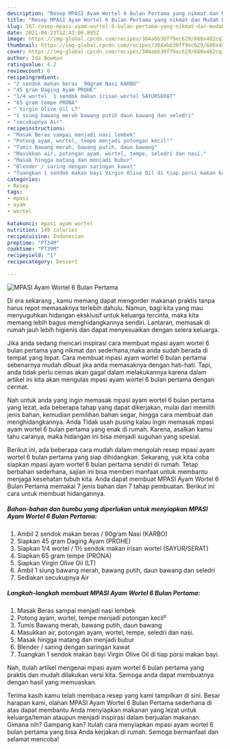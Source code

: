 ```yaml
---
description: "Resep MPASI Ayam Wortel 6 Bulan Pertama yang nikmat dan Mudah Dibuat"
title: "Resep MPASI Ayam Wortel 6 Bulan Pertama yang nikmat dan Mudah Dibuat"
slug: 167-resep-mpasi-ayam-wortel-6-bulan-pertama-yang-nikmat-dan-mudah-dibuat
date: 2021-04-23T12:43:06.895Z
image: https://img-global.cpcdn.com/recipes/304abb30ff9ec629/680x482cq70/mpasi-ayam-wortel-6-bulan-pertama-foto-resep-utama.jpg
thumbnail: https://img-global.cpcdn.com/recipes/304abb30ff9ec629/680x482cq70/mpasi-ayam-wortel-6-bulan-pertama-foto-resep-utama.jpg
cover: https://img-global.cpcdn.com/recipes/304abb30ff9ec629/680x482cq70/mpasi-ayam-wortel-6-bulan-pertama-foto-resep-utama.jpg
author: Ida Bowman
ratingvalue: 4.2
reviewcount: 6
recipeingredient:
- "2 sendok makan beras  90gram Nasi KARBO"
- "45 gram Daging Ayam PROHE"
- "1/4 wortel  1 sendok makan irisan wortel SAYURSERAT"
- "65 gram tempe PRONA"
- " Virgin Olive Oil LT"
- "1 siung bawang merah bawang putih daun bawang dan seledri"
- "secukupnya Air"
recipeinstructions:
- "Masak Beras sampai menjadi nasi lembek"
- "Potong ayam, wortel, tempe menjadi potongan kecil²"
- "Tumis Bawang merah, bawang putih, daun bawang"
- "Masukkan air, potongan ayam, wortel, tempe, seledri dan nasi."
- "Masak hingga matang dan menjadi bubur"
- "Blender / saring dengan saringan kawat"
- "Tuangkan 1 sendok makan bayi Virgin Olive Oil di tiap porsi makan bayi."
categories:
- Resep
tags:
- mpasi
- ayam
- wortel

katakunci: mpasi ayam wortel 
nutrition: 149 calories
recipecuisine: Indonesian
preptime: "PT34M"
cooktime: "PT39M"
recipeyield: "1"
recipecategory: Dessert

---
```



![MPASI Ayam Wortel 6 Bulan Pertama](https://img-global.cpcdn.com/recipes/304abb30ff9ec629/680x482cq70/mpasi-ayam-wortel-6-bulan-pertama-foto-resep-utama.jpg)

Di era  sekarang , kamu memang dapat mengorder makanan praktis tanpa harus repot memasaknya terlebih dahulu. Namun, bagi kita yang mau menyuguhkan hidangan eksklusif untuk keluarga tercinta, maka kita memang lebih bagus menghidangkannya sendiri. Lantaran, memasak di rumah jauh lebih higienis dan dapat menyesuaikan dengan selera keluarga.

Jika anda sedang mencari inspirasi cara membuat mpasi ayam wortel 6 bulan pertama yang nikmat dan sederhana,maka anda sudah berada di tempat yang tepat. Cara membuat mpasi ayam wortel 6 bulan pertama  sebenarnya mudah dibuat jika anda memasaknya dengan hati-hati. Tapi, anda tidak perlu cemas akan gagal dalam melakukannya 
karena dalam artikel ini kita akan mengulas mpasi ayam wortel 6 bulan pertama dengan cermat.  



Nah untuk anda yang ingin memasak mpasi ayam wortel 6 bulan pertama yang lezat, ada beberapa tahap yang dapat dikerjakan, mulai dari memilih jenis bahan, kemudian pemilihan bahan segar, hingga cara membuat dan menghidangkannya. Anda Tidak usah pusing kalau ingin memasak mpasi ayam wortel 6 bulan pertama yang enak di rumah. Karena, asalkan kamu  tahu caranya, maka hidangan ini bisa menjadi suguhan yang spesial.

Berikut ini, ada beberapa cara mudah dalam mengolah resep mpasi ayam wortel 6 bulan pertama yang siap dihidangkan. Sekarang, yuk kita coba siapkan mpasi ayam wortel 6 bulan pertama sendiri di rumah. Tetap berbahan sederhana, sajian ini bisa memberi manfaat untuk membantu menjaga kesehatan tubuh kita. Anda dapat membuat MPASI Ayam Wortel 6 Bulan Pertama memakai 7 jenis bahan dan 7 tahap pembuatan. Berikut ini cara untuk membuat hidangannya.

<!--inarticleads1-->

##### Bahan-bahan dan bumbu yang diperlukan untuk menyiapkan MPASI Ayam Wortel 6 Bulan Pertama:

1. Ambil 2 sendok makan beras / 90gram Nasi (KARBO)
1. Siapkan 45 gram Daging Ayam (PROHE)
1. Siapkan 1/4 wortel / 1½ sendok makan irisan wortel (SAYUR/SERAT)
1. Siapkan 65 gram tempe (PRONA)
1. Siapkan  Virgin Olive Oil (LT)
1. Ambil 1 siung bawang merah, bawang putih, daun bawang dan seledri
1. Sediakan secukupnya Air




<!--inarticleads2-->

##### Langkah-langkah membuat MPASI Ayam Wortel 6 Bulan Pertama:

1. Masak Beras sampai menjadi nasi lembek
1. Potong ayam, wortel, tempe menjadi potongan kecil²
1. Tumis Bawang merah, bawang putih, daun bawang
1. Masukkan air, potongan ayam, wortel, tempe, seledri dan nasi.
1. Masak hingga matang dan menjadi bubur
1. Blender / saring dengan saringan kawat
1. Tuangkan 1 sendok makan bayi Virgin Olive Oil di tiap porsi makan bayi.




Nah, itulah artikel mengenai  mpasi ayam wortel 6 bulan pertama  yang praktis dan mudah dilakukan versi kita. Semoga anda dapat membuatnya dengan hasil yang memuaskan. 

Terima kasih kamu telah membaca resep yang kami tampilkan di sini. Besar harapan kami, olahan  MPASI Ayam Wortel 6 Bulan Pertama sederhana di atas dapat membantu Anda menyiapkan makanan yang lezat untuk keluarga/teman ataupun menjadi inspirasi dalam berjualan makanan. Gimana nih? Gampang kan? Itulah cara menyiapkan mpasi ayam wortel 6 bulan pertama yang bisa Anda kerjakan di rumah. Semoga bermanfaat dan selamat mencoba!


